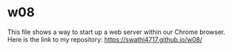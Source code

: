 # w08
This file shows a way to start up a web server within our Chrome browser.
Here is the link to my repository: https://swathi4717.github.io/w08/
